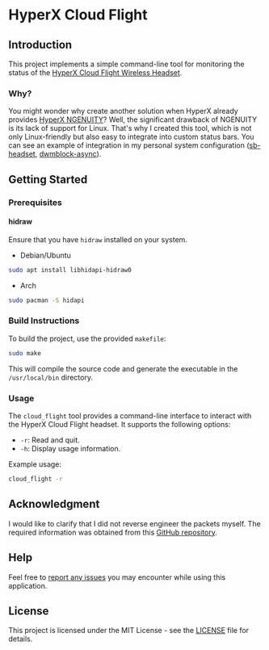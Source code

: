 # HyperX Cloud Flight

## Introduction

This project implements a simple command-line tool for monitoring the status of the [HyperX Cloud Flight Wireless Headset](https://hyperx.com/products/hyperx-cloud-flight?variant=41031691403421).

### Why?

You might wonder why create another solution when HyperX already provides [HyperX NGENUITY](https://hyperx.com/pages/ngenuity)? Well, the significant drawback of NGENUITY is its lack of support for Linux. That's why I created this tool, which is not only Linux-friendly but also easy to integrate into custom status bars. You can see an example of integration in my personal system configuration ([sb-headset](https://github.com/AkamQadiri/dotfiles/blob/master/dotfiles/.local/bin/sb-headset), [dwmblock-async](https://github.com/AkamQadiri/dwmblocks-async/blob/main/config.h)).

## Getting Started

### Prerequisites

#### hidraw

Ensure that you have `hidraw` installed on your system.

- Debian/Ubuntu

```bash
sudo apt install libhidapi-hidraw0
```

- Arch

```bash
sudo pacman -S hidapi
```

### Build Instructions

To build the project, use the provided `makefile`:

```bash
sudo make
```

This will compile the source code and generate the executable in the `/usr/local/bin` directory.

### Usage

The `cloud_flight` tool provides a command-line interface to interact with the HyperX Cloud Flight headset. It supports the following options:

- `-r`: Read and quit.
- `-h`: Display usage information.

Example usage:

```bash
cloud_flight -r
```

## Acknowledgment

I would like to clarify that I did not reverse engineer the packets myself. The required information was obtained from this [GitHub repository](https://github.com/kondinskis/hyperx-cloud-flight).

## Help

Feel free to [report any issues](https://github.com/AkamQadiri/hyperx-cloud-flight/issues) you may encounter while using this application.

## License

This project is licensed under the MIT License - see the [LICENSE](LICENSE) file for details.